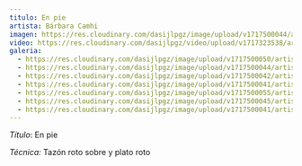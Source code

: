 ```yaml
---
titulo: En pie
artista: Bárbara Camhi
imagen: https://res.cloudinary.com/dasijlpgz/image/upload/v1717500044/artistas/B%C3%A1rbara%20Camhi/En%20pie/P1090577.jpg
video: https://res.cloudinary.com/dasijlpgz/video/upload/v1717323538/artistas/B%C3%A1rbara%20Camhi/En%20pie/video_web.mp4
galeria:
  - https://res.cloudinary.com/dasijlpgz/image/upload/v1717500050/artistas/B%C3%A1rbara%20Camhi/En%20pie/P1090579.jpg
  - https://res.cloudinary.com/dasijlpgz/image/upload/v1717500044/artistas/B%C3%A1rbara%20Camhi/En%20pie/P1090577.jpg
  - https://res.cloudinary.com/dasijlpgz/image/upload/v1717500042/artistas/B%C3%A1rbara%20Camhi/En%20pie/P1090572.jpg
  - https://res.cloudinary.com/dasijlpgz/image/upload/v1717500041/artistas/B%C3%A1rbara%20Camhi/En%20pie/P1090574.jpg
  - https://res.cloudinary.com/dasijlpgz/image/upload/v1717500055/artistas/B%C3%A1rbara%20Camhi/En%20pie/P1090582.jpg
  - https://res.cloudinary.com/dasijlpgz/image/upload/v1717500045/artistas/B%C3%A1rbara%20Camhi/En%20pie/P1090581.jpg
  - https://res.cloudinary.com/dasijlpgz/image/upload/v1717500041/artistas/B%C3%A1rbara%20Camhi/En%20pie/P1090580.jpg
---
```

*Título*: En pie

*Técnica:* Tazón roto sobre y plato roto
